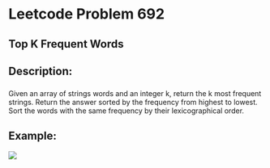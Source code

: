 # Leetcode Problem 692
## Top K Frequent Words

## Description: 
### 
Given an array of strings words and an integer k, return the k 
most frequent strings. Return the answer sorted by the
frequency from highest to lowest. Sort the words with the same 
frequency by their lexicographical order.

## Example: 
<img src = "https://github.com/user-attachments/assets/b7b1bd36-1088-4a6c-809e-e14ad4ad6235">

